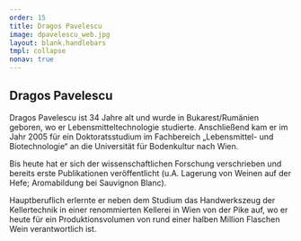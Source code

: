 ```yaml
---
order: 15
title: Dragos Pavelescu
image: dpavelescu_web.jpg
layout: blank.handlebars
tmpl: collapse
nonav: true
---
```

## Dragos Pavelescu
Dragos Pavelescu ist 34 Jahre alt und wurde in Bukarest/Rumänien geboren, wo er Lebensmitteltechnologie studierte. Anschließend kam er im Jahr 2005 für ein Doktoratsstudium im Fachbereich „Lebensmittel- und Biotechnologie“ an die Universität für Bodenkultur nach Wien. 

Bis heute hat er sich der wissenschaftlichen Forschung verschrieben und bereits erste Publikationen veröffentlicht (u.A. Lagerung von Weinen auf der Hefe; Aromabildung bei Sauvignon Blanc).

Hauptberuflich erlernte er neben dem Studium das Handwerkszeug der Kellertechnik in einer renommierten Kellerei in Wien von der Pike auf, wo er heute für ein Produktionsvolumen von rund einer halben Million Flaschen Wein verantwortlich ist.



